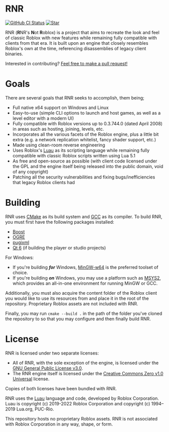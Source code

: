 # RNR
[![GitHub CI Status](https://img.shields.io/github/actions/workflow/status/lrre-foss/rnr/build.yml?branch=trunk&label=builds)](https://github.com/lrre-foss/rnr/actions)
[![Star](https://img.shields.io/github/stars/lrre-foss/RNR?style=social)](https://github.com/lrre-foss/RNR/stargazers)

RNR (**R**NR's **N**ot **R**oblox) is a project that aims to recreate the look and feel of classic Roblox with new features while remaining fully compatible with clients from that era. It is built upon an engine that closely resembles Roblox's own at the time, referencing disassemblies of legacy client binaries.

Interested in contributing? [Feel free to make a pull request!](https://github.com/lrre-foss/RNR/pulls)

# Goals
There are several goals that RNR seeks to accomplish, them being;
- Full native x64 support on Windows and Linux
- Easy-to-use (simple CLI options to launch and host games, as well as a level editor with a modern UI)
- Fully compatible with Roblox versions up to 0.3.744.0 (dated April 2008) in areas such as hosting, joining, levels, etc.
- Incorporates all the various facets of the Roblox engine, plus a little bit extra (e.g. a network replication whitelist, fancy shader support, etc.)
- Made using clean-room reverse engineering
- Uses Roblox's [Luau](https://luau-lang.org/) as its scripting language while remaining fully compatible with classic Roblox scripts written using Lua 5.1
- As free and open-source as possible (with client code licensed under the GPL and the engine itself being released into the public domain, void of any copyright)
- Patching all the security vulnerabilities and fixing bugs/inefficiencies that legacy Roblox clients had

# Building
RNR uses [CMake](https://cmake.org/) as its build system and [GCC](https://gcc.gnu.org/) as its compiler. To build RNR, you must first have the following packages installed:
- [Boost](https://www.boost.org/)
- [OGRE](https://github.com/OGRECave/ogre)
- [pugixml](https://github.com/zeux/pugixml)
- [Qt 6](https://www.qt.io/product/qt6) (if building the player or studio projects)

For Windows:
- If you're building ***for*** Windows, [MinGW-w64](https://www.mingw-w64.org/) is the preferred toolset of choice.
- If you're building ***on*** Windows, you may use a platform such as [MSYS2](https://www.msys2.org/), which provides an all-in-one environment for running MinGW or GCC.

Additionally, you must also acquire the content folder of the Roblox client you would like to use its resources from and place it in the root of the repository. Proprietary Roblox assets are not included with RNR.

Finally, you may run `cmake --build .` in the path of the folder you've cloned the repository to so that you may configure and then finally build RNR.

# License
RNR is licensed under two separate licenses:
- All of RNR, with the sole exception of the engine, is licensed under the [GNU General Public License v3.0](https://www.gnu.org/licenses/gpl-3.0.txt).
- The RNR engine itself is licensed under the [Creative Commons Zero v1.0 Universal](https://creativecommons.org/publicdomain/zero/1.0/legalcode.txt) license.

Copies of both licenses have been bundled with RNR.

RNR uses the [Luau](https://luau-lang.org/) language and code, developed by Roblox Corporation. Luau is copyright (c) 2019-2022 Roblox Corporation and copyright (c) 1994–2019 Lua.org, PUC-Rio.

This repository hosts no proprietary Roblox assets. RNR is not associated with Roblox Corporation in any way, shape, or form.
